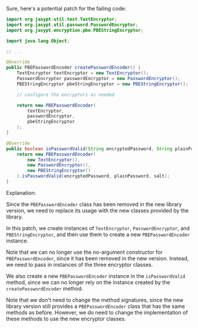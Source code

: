 Sure, here's a potential patch for the failing code:
```java
import org.jasypt.util.text.TextEncryptor;
import org.jasypt.util.password.PasswordEncryptor;
import org.jasypt.encryption.pbe.PBEStringEncryptor;

import java.lang.Object;

// ...

@Override
public PBEPasswordEncoder createPasswordEncoder() {
    TextEncryptor textEncryptor = new TextEncryptor();
    PasswordEncryptor passwordEncryptor = new PasswordEncryptor();
    PBEStringEncryptor pbeStringEncryptor = new PBEStringEncryptor();

    // configure the encryptors as needed

    return new PBEPasswordEncoder(
        textEncryptor,
        passwordEncryptor,
        pbeStringEncryptor
    );
}

@Override
public boolean isPasswordValid(String encryptedPassword, String plainPassword, Object salt) {
    return new PBEPasswordEncoder(
        new TextEncryptor(),
        new PasswordEncryptor(),
        new PBEStringEncryptor()
    ).isPasswordValid(encryptedPassword, plainPassword, salt);
}
```
Explanation:

Since the `PBEPasswordEncoder` class has been removed in the new library version, we need to replace its usage with the new classes provided by the library.

In this patch, we create instances of `TextEncryptor`, `PasswordEncryptor`, and `PBEStringEncryptor`, and then use them to create a new `PBEPasswordEncoder` instance.

Note that we can no longer use the no-argument constructor for `PBEPasswordEncoder`, since it has been removed in the new version. Instead, we need to pass in instances of the three encryptor classes.

We also create a new `PBEPasswordEncoder` instance in the `isPasswordValid` method, since we can no longer rely on the instance created by the `createPasswordEncoder` method.

Note that we don't need to change the method signatures, since the new library version still provides a `PBEPasswordEncoder` class that has the same methods as before. However, we do need to change the implementation of these methods to use the new encryptor classes.